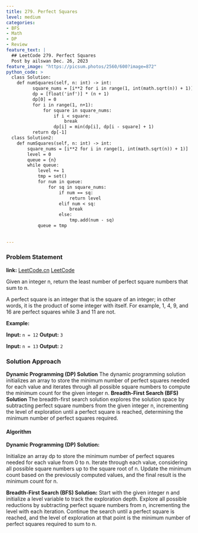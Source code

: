 ```yaml
---
title: 279. Perfect Squares
level: medium
categories:
- BFS
- Math
- DP
- Review
feature_text: |
  ## LeetCode 279. Perfect Squares
  Post by ailswan Dec. 26, 2023
feature_image: "https://picsum.photos/2560/600?image=872"
python_code: >
  class Solution:
    def numSquares(self, n: int) -> int:
          square_nums = [i**2 for i in range(1, int(math.sqrt(n)) + 1)]
          dp = [float('inf')] * (n + 1)
          dp[0] = 0
          for i in range(1, n+1):
              for square in square_nums:
                  if i < square:
                      break
                  dp[i] = min(dp[i], dp[i - square] + 1)
          return dp[-1]
  class Solution2:
    def numSquares(self, n: int) -> int:
        square_nums = [i**2 for i in range(1, int(math.sqrt(n)) + 1)]
        level = 0
        queue = {n}
        while queue:
            level += 1
            tmp = set()
            for num in queue:
                for sq in square_nums:    
                    if num == sq:
                        return level
                    elif num < sq:
                        break
                    else:
                        tmp.add(num - sq)
            queue = tmp
      
         
---
```


### Problem Statement
**link:**
[LeetCode.cn](https://leetcode.cn/problems/perfect-squares/)
[LeetCode](https://leetcode.com/problems/perfect-squares/)

Given an integer n, return the least number of perfect square numbers that sum to n.

A perfect square is an integer that is the square of an integer; in other words, it is the product of some integer with itself. For example, 1, 4, 9, and 16 are perfect squares while 3 and 11 are not.

 
**Example:**

**Input:** `n = 12`
**Output:** `3`
 
**Input:** `n = 13`
**Output:** `2`

### Solution Approach
**Dynamic Programming (DP) Solution**
The dynamic programming solution initializes an array to store the minimum number of perfect squares needed for each value and iterates through all possible square numbers to compute the minimum count for the given integer n.
**Breadth-First Search (BFS) Solution**
The breadth-first search solution explores the solution space by subtracting perfect square numbers from the given integer n, incrementing the level of exploration until a perfect square is reached, determining the minimum number of perfect squares required.

#### Algorithm
**Dynamic Programming (DP) Solution:**

Initialize an array dp to store the minimum number of perfect squares needed for each value from 0 to n.
Iterate through each value, considering all possible square numbers up to the square root of n.
Update the minimum count based on the previously computed values, and the final result is the minimum count for n.

**Breadth-First Search (BFS) Solution:**
Start with the given integer n and initialize a level variable to track the exploration depth.
Explore all possible reductions by subtracting perfect square numbers from n, incrementing the level with each iteration.
Continue the search until a perfect square is reached, and the level of exploration at that point is the minimum number of perfect squares required to sum to n.